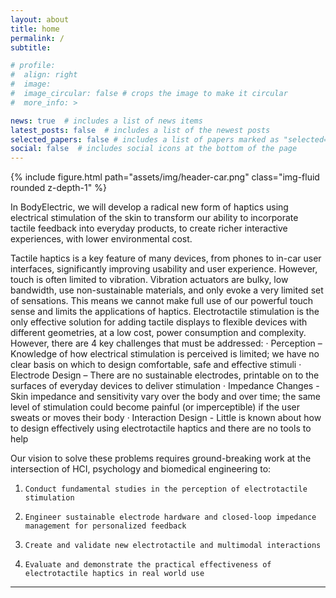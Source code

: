 ```yaml
---
layout: about
title: home
permalink: /
subtitle: 

# profile:
#  align: right
#  image: 
#  image_circular: false # crops the image to make it circular
#  more_info: >

news: true  # includes a list of news items
latest_posts: false  # includes a list of the newest posts
selected_papers: false # includes a list of papers marked as "selected={true}"
social: false  # includes social icons at the bottom of the page
---
```


<div class="row mt-3">
     <div class="col-sm mt-3 mt-md-0">
         {% include figure.html path="assets/img/header-car.png" class="img-fluid rounded z-depth-1" %}
     </div>
 </div>

In BodyElectric, we will develop a radical new form of haptics using electrical stimulation of the skin to transform our ability to incorporate tactile feedback into everyday products, to create richer interactive experiences, with lower environmental cost.



Tactile haptics is a key feature of many devices, from phones to in-car user interfaces, significantly improving usability and user experience. However, touch is  often limited to vibration. Vibration actuators are bulky, low bandwidth, use non-sustainable materials, and only evoke a very limited set of sensations. This means we cannot make full use of our powerful touch sense and limits the applications of haptics. Electrotactile stimulation is the only effective solution for adding tactile displays to flexible devices with different geometries, at a low cost, power consumption and complexity. However, there are 4 key challenges that must be addressed:
·      Perception – Knowledge of how electrical stimulation is perceived is limited; we have no clear basis on which to design comfortable, safe and effective stimuli
·      Electrode Design – There are no sustainable electrodes, printable on to the surfaces of everyday devices to deliver stimulation
·      Impedance Changes - Skin impedance and sensitivity vary over the body and over time; the same level of stimulation could become painful (or imperceptible) if the user sweats or moves their body
·      Interaction Design - Little is known about how to design effectively using electrotactile haptics and there are no tools to help


Our vision to solve these problems requires ground-breaking work at the intersection of HCI, psychology and biomedical engineering to:
1.     Conduct fundamental studies in the perception of electrotactile stimulation
2.     Engineer sustainable electrode hardware and closed-loop impedance management for personalized feedback
3.     Create and validate new electrotactile and multimodal interactions
4.     Evaluate and demonstrate the practical effectiveness of electrotactile haptics in real world use
---
